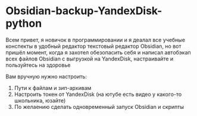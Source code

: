 # Obsidian-backup-YandexDisk-python
Всем привет, я новичок в программировании и я деалал все учебные конспекты в удобный редактор текстовый редактор Obsidian,
но вот пришёл момент, когда я захотел обезопасить себя и написал автобэкап всех файлов Obsidian с выгрузкой на YandexDisk, настраивайте и пользуйтесь на здоровье

Вам вручную нужно настроить:
1) Пути к файлам и зип-архивам
2) Настроить токен от YandexDisk (на ютубе есть видео у какого-то школьника, юзайте)
3) По желаению сделать одновременный запуск Obsidian и скрипты

